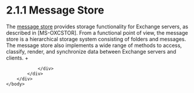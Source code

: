 <html dir="LTR" xmlns:mshelp="http://msdn.microsoft.com/mshelp" xmlns:ddue="http://ddue.schemas.microsoft.com/authoring/2003/5" xmlns:xlink="http://www.w3.org/1999/xlink" xmlns:tool="http://www.microsoft.com/tooltip">
    <body>
        <div id="header">
            <h1 class="heading">2.1.1 Message Store</h1>
        </div>
        <div id="mainSection">
            <div id="mainBody">
                <div id="allHistory" class="saveHistory"></div>
                <div id="sectionSection0" class="section" name="collapseableSection">
                    

<p>The <a href="f888c37a-d994-4b91-96a5-e88cfbd66bd6.htm#gt_fda94a53-448d-48d5-9991-176c530ff597">message
store</a> provides storage functionality for Exchange servers, as described in <mshelp:link keywords="d42ed1e0-3e77-4264-bd59-7afc583510e2" tabindex="0">[MS-OXCSTOR]</mshelp:link>.
From a functional point of view, the message store is a hierarchical storage
system consisting of folders and messages. The message store also implements a
wide range of methods to access, classify, render, and synchronize data between
Exchange servers and clients. + </p>


                </div>
            </div>
        </div>
    </body>
</html>    